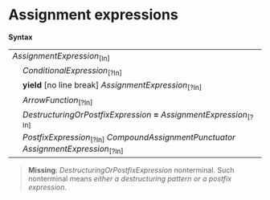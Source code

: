 # Assignment expressions

**Syntax**

<table>
    <tr>
        <td colspan="2"><i>AssignmentExpression</i><sub>[In]</sub></td>
    </tr>
    <tr>
        <td>&nbsp;</td><td><i>ConditionalExpression</i><sub>[?In]</sub></td>
    </tr>
    <tr>
        <td>&nbsp;</td><td><b>yield</b> [no line break] <i>AssignmentExpression</i><sub>[?In]</sub></td>
    </tr>
    <tr>
        <td>&nbsp;</td><td><i>ArrowFunction</i><sub>[?In]</sub></td>
    </tr>
    <tr>
        <td>&nbsp;</td><td><i>DestructuringOrPostfixExpression</i> <b>=</b> <i>AssignmentExpression</i><sub>[?In]</sub></td>
    </tr>
    <tr>
        <td>&nbsp;</td><td><i>PostfixExpression</i><sub>[?In]</sub> <i>CompoundAssignmentPunctuator</i> <i>AssignmentExpression</i><sub>[?In]</sub></td>
    </tr>
</table>

> **Missing**: <i>DestructuringOrPostfixExpression</i> nonterminal. Such nonterminal means *either a destructuring pattern or a postfix expression*.
